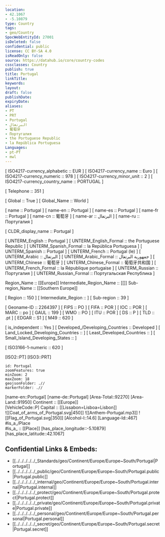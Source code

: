 ```yaml
---
location:
- 42.1067
- -5.10879
type: Country
tags:
- geo/Country
SpocWebEntityId: 27001
isDeleted: false
confidential: public
license: CC BY-SA 4.0
isReadOnly: false
source: https://datahub.io/core/country-codes
cssclasses: Country
publish: true
title: Portugal
linkTitle: 
keywords: 
layout: 
draft: false
publishDate: 
expiryDate: 
aliases:
- PT
- PRT
- Portugal
- البرتغال
- 葡萄牙
- Португалия
- the Portuguese Republic
- la República Portuguesa
Languages:
- pt-PT
- mwl
---
```



[	ISO4217-currency_alphabetic	 :: EUR ] 
[	ISO4217-currency_name	 :: Euro ] 
[	ISO4217-currency_numeric	 :: 978 ] 
[	ISO4217-currency_minor_unit	 :: 2 ] 
[	ISO4217-currency_country_name	 :: PORTUGAL ] 

[	Telephone	 :: 351 ] 

[	Global	 :: True ] 
[	Global_Name	 :: World ] 

[	name	 :: Portugal ] 
[	name-en	 :: Portugal ] 
[	name-es	 :: Portugal ] 
[	name-fr	 :: Portugal ] 
[	name-cn	 :: 葡萄牙 ] 
[	name-ar	 :: البرتغال ] 
[	name-ru	 :: Португалия ] 

[	CLDR_display_name	 :: Portugal ] 

[	UNTERM_English	 :: Portugal ] 
[	UNTERM_English_Formal	 :: the Portuguese Republic ] 
[	UNTERM_Spanish_Formal	 :: la República Portuguesa ] 
[	UNTERM_Spanish	 :: Portugal ] 
[	UNTERM_French	 :: Portugal (le) ] 
[	UNTERM_Arabic	 :: البرتغال ] 
[	UNTERM_Arabic_Formal	 :: جمهورية البرتغال ] 
[	UNTERM_Chinese	 :: 葡萄牙 ] 
[	UNTERM_Chinese_Formal	 :: 葡萄牙共和国 ] 
[	UNTERM_French_Formal	 :: la République portugaise ] 
[	UNTERM_Russian	 :: Португалия ] 
[	UNTERM_Russian_Formal	 :: Португальская Республика ] 

Region_Name ::  [[Europe]] 
Intermediate_Region_Name ::  [[]] 
Sub-region_Name ::  [[Southern Europe]] 

[	Region	 :: 150 ] 
[	Intermediate_Region	 ::  ] 
[	Sub-region	 :: 39 ] 

[	Geoname-ID	 :: 2264397 ] 
[	FIPS	 :: PO ] 
[	FIFA	 :: POR ] 
[	IOC	 :: POR ] 
[	MARC	 :: po ] 
[	GAUL	 :: 199 ] 
[	WMO	 :: PO ] 
[	ITU	 :: POR ] 
[	DS	 :: P ] 
[	TLD	 :: .pt ] 
[	EDGAR	 :: S1 ] 
[	M49	 :: 620 ] 

[	is_independent	 :: Yes ] 
[	Developed_/Developing_Countries	 :: Developed ] 
[	Land_Locked_Developing_Countries	 ::  ] 
[	Least_Developed_Countries	 ::  ] 
[	Small_Island_Developing_States	 ::  ] 

[	ISO3166-1-numeric	 :: 620 ] 



[ISO2::PT] 
[ISO3::PRT] 
```leaflet
id: Portugal
zoomFeatures: true 
minZoom: 2 
maxZoom: 18
geojsonFolder: .//
markerFolder: .//
```

[name-en::Portugal] 
[name-de::Portugal] 
[Area-Total::92270] 
[Area-Land::91950] 
Continent :: [[Europe]]  
[VehicleCode::P] 
Capital :: [[Lissabon=Lisboa=Lisbon]]  
![[Coat_of_arms_of_Portugal.svg|450]] 
![[Anthem-Portugal.mp3]] 
![[Flag_of_Portugal.svg|350]] 
[Alcohol-l::14.6] 
[Language-Id::467] 
#is_a_/Place  
#is_a_ :: [[Place]] 
[has_place_longitude::-5.10879] 
[has_place_latitude::42.1067] 



## Confidential Links & Embeds: 
- [[../../../../../_Standards/geo/Continent/Europe/Europe~South/Portugal|Portugal]] 
- [[../../../../../_public/geo/Continent/Europe/Europe~South/Portugal.public|Portugal.public]] 
- [[../../../../../_internal/geo/Continent/Europe/Europe~South/Portugal.internal|Portugal.internal]] 
- [[../../../../../_protect/geo/Continent/Europe/Europe~South/Portugal.protect|Portugal.protect]] 
- [[../../../../../_private/geo/Continent/Europe/Europe~South/Portugal.private|Portugal.private]] 
- [[../../../../../_personal/geo/Continent/Europe/Europe~South/Portugal.personal|Portugal.personal]] 
- [[../../../../../_secret/geo/Continent/Europe/Europe~South/Portugal.secret|Portugal.secret]] 
